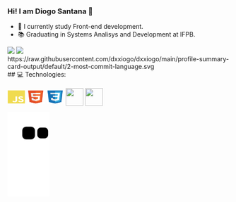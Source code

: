 ### Hi! I am Diogo Santana 👋
<ul>
<li>🌱 I currently study Front-end development.
<li>📚  Graduating in Systems Analisys and Development at IFPB.
</ul>
<div>
   <a href="https://mail.google.com/mail/u/0/" target="_blank"><img src=https://img.shields.io/badge/Gmail-D14836?style=for-the-badge&logo=gmail&logoColor=white></a>  
  <a href="https://www.linkedin.com/in/diogo-santana-freitas-78852321b" target="_blank"><img src=https://img.shields.io/badge/LinkedIn-0077B5?style=for-the-badge&logo=linkedin&logoColor=white>
  </a> 
</div> 
<div>
   https://raw.githubusercontent.com/dxxiogo/dxxiogo/main/profile-summary-card-output/default/2-most-commit-language.svg
</div>
  ## 💻 Technologies: 
  
  <div style="display: inline_block"><br>
  <img align="center" alt="Js" height="30" width="40" src="https://raw.githubusercontent.com/devicons/devicon/master/icons/javascript/javascript-plain.svg">
  <img align="center" alt="HTML" height="30" width="40" src="https://raw.githubusercontent.com/devicons/devicon/master/icons/html5/html5-original.svg">
  <img align="center" alt="CSS" height="30" width="40" src="https://raw.githubusercontent.com/devicons/devicon/master/icons/css3/css3-original.svg">
  <img align="center" height="40" width="40" src="https://icongr.am/devicon/sass-original.svg?size=128&color=currentColor" />
     <img align="center" height="40" width="40" src="https://icongr.am/devicon/git-original.svg?size=128&color=ffffff"/>
</div>
  
  ![Snake animation](https://github.com/dxxiogo/dxxiogo/blob/output/github-contribution-grid-snake.svg)
